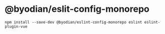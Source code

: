 # @byodian/eslit-config-monorepo

```
npm install --save-dev @byodian/eslint-config-monorepo eslint eslint-plugin-vue
```
